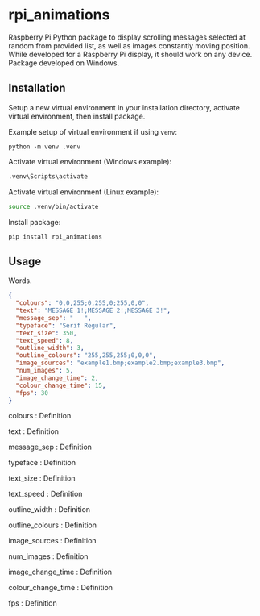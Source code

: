 # rpi_animations

Raspberry Pi Python package to display scrolling messages selected at random from provided list, as well as images constantly moving position. While developed for a Raspberry Pi display, it should work on any device. Package developed on Windows.

## Installation

Setup a new virtual environment in your installation directory, activate virtual environment, then install package.

Example setup of virtual environment if using `venv`:
```
python -m venv .venv
```

Activate virtual environment (Windows example):
```cmd
.venv\Scripts\activate
```

Activate virtual environment (Linux example):
```bash
source .venv/bin/activate
```

Install package:
```
pip install rpi_animations
``` 

## Usage

Words.

```json
{
  "colours": "0,0,255;0,255,0;255,0,0",
  "text": "MESSAGE 1!;MESSAGE 2!;MESSAGE 3!",
  "message_sep": "   ",
  "typeface": "Serif Regular",
  "text_size": 350,
  "text_speed": 8,
  "outline_width": 3,
  "outline_colours": "255,255,255;0,0,0",
  "image_sources": "example1.bmp;example2.bmp;example3.bmp",
  "num_images": 5,
  "image_change_time": 2,
  "colour_change_time": 15,
  "fps": 30
}
```
colours
: Definition

text
: Definition

message_sep
: Definition

typeface
: Definition

text_size
: Definition

text_speed
: Definition

outline_width
: Definition

outline_colours
: Definition

image_sources
: Definition

num_images
: Definition

image_change_time
: Definition

colour_change_time
: Definition

fps
: Definition